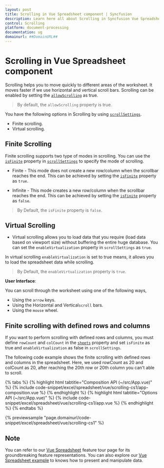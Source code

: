 ```yaml
---
layout: post
title: Scrolling in Vue Spreadsheet component | Syncfusion
description: Learn here all about Scrolling in Syncfusion Vue Spreadsheet component of Syncfusion Essential JS 2 and more.
control: Scrolling 
platform: document-processing
documentation: ug
domainurl: ##DomainURL##
---
```


# Scrolling in Vue Spreadsheet component

Scrolling helps you to move quickly to different areas of the worksheet. It moves faster if we use horizontal and vertical scroll bars. Scrolling can be enabled by setting the [`allowScrolling`](https://ej2.syncfusion.com/vue/documentation/api/spreadsheet/#allowscrolling) as true.

> By default, the `allowScrolling` property is true.

You have the following options in Scrolling by using [`scrollSettings`](https://ej2.syncfusion.com/vue/documentation/api/spreadsheet/#scrollsettings).

* Finite scrolling.
* Virtual scrolling.

## Finite Scrolling

Finite scrolling supports two type of modes in scrolling. You can use the [`isFinite`](https://ej2.syncfusion.com/vue/documentation/api/spreadsheet/scrollSettings/#isfinite) property in [`scrollSettings`](https://ej2.syncfusion.com/vue/documentation/api/spreadsheet/#scrollsettings) to specify the mode of scrolling.

* Finite - This mode does not create a new row/column when the scrollbar reaches the end. This can be achieved by setting the [`isFinite`](https://ej2.syncfusion.com/vue/documentation/api/spreadsheet/scrollSettings/#isfinite) property as `true`.

* Infinite - This mode creates a new row/column when the scrollbar reaches the end. This can be achieved by setting the [`isFinite`](https://ej2.syncfusion.com/vue/documentation/api/spreadsheet/scrollSettings/#isfinite) property as `false`.

> By Default, the `isFinite` property is `false`.

## Virtual Scrolling

* Virtual scrolling allows you to load data that you require (load data based on viewport size) without buffering the entire huge database. You can set the `enableVirtualization` property in `scrollSettings` as `true`.

In virtual scrolling `enableVirtualization` is set to true means, it allows you to load the spreadsheet data while scrolling.

> By Default, the `enableVirtualization` property is `true`.

**User Interface**:

You can scroll through the worksheet using one of the following ways,

* Using the `arrow` keys.
* Using the Horizontal and Vertical`scroll` bars.
* Using the `mouse` wheel.

## Finite scrolling with defined rows and columns

If you want to perform scrolling with defined rows and columns, you must define `rowCount` and `colCount` in the [`sheets`](https://ej2.syncfusion.com/vue/documentation/api/spreadsheet/#sheets) property and set `isFinite` as true and `enableVirtualization` as false in `scrollSettings`.

The following code example shows the finite scrolling with defined rows and columns in the spreadsheet. Here, we used rowCount as 20 and colCount as 20, after reaching the 20th row or 20th column you can't able to scroll.

{% tabs %}
{% highlight html tabtitle="Composition API (~/src/App.vue)" %}
{% include code-snippet/excel/spreadsheet/vue/scrolling-cs1/app-composition.vue %}
{% endhighlight %}
{% highlight html tabtitle="Options API (~/src/App.vue)" %}
{% include code-snippet/excel/spreadsheet/vue/scrolling-cs1/app.vue %}
{% endhighlight %}
{% endtabs %}
        
{% previewsample "page.domainurl/code-snippet/excel/spreadsheet/vue/scrolling-cs1" %}

## Note

You can refer to our [Vue Spreadsheet](https://www.syncfusion.com/vue-ui-components/vue-spreadsheet) feature tour page for its groundbreaking feature representations. You can also explore our [Vue Spreadsheet example](https://ej2.syncfusion.com/vue/demos/#/material/spreadsheet/default.html) to knows how to present and manipulate data.